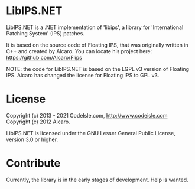 LibIPS.NET
==========

LibIPS.NET is a .NET implementation of 'libips', a library for 'International Patching System' (IPS) patches.   
 
It is based on the source code of Floating IPS, that was originally written in C++ and created by Alcaro. You can locate his project here: https://github.com/Alcaro/Flips 

NOTE: the code for LibIPS.NET is based on the LGPL v3 version of Floating IPS. Alcaro has changed the license for Floating IPS to GPL v3.

License
=======
Copyright (c) 2013 - 2021 CodeIsle.com, http://www.codeisle.com  
Copyright (c) 2012 Alcaro.  
  
  
LibIPS.NET is licensed under the GNU Lesser General Public License, version 3.0 or higher.

Contribute
==========
Currently, the library is in the early stages of development. Help is wanted.
